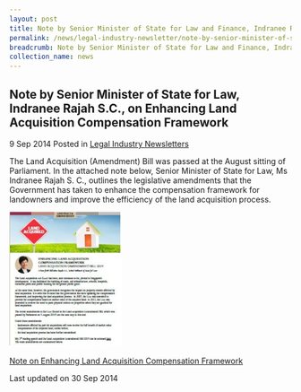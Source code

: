 ```yaml
---
layout: post
title: Note by Senior Minister of State for Law and Finance, Indranee Rajah S.C., on Patents (Amendment) Bill
permalink: /news/legal-industry-newsletter/note-by-senior-minister-of-state-for-law-and-finance--indranee-r0/
breadcrumb: Note by Senior Minister of State for Law and Finance, Indranee Rajah S.C., on Patents (Amendment) Bill
collection_name: news
---
```


<style>
  .image {width: 200px;}
  .image img {max-width: 100%;}
</style>

Note by Senior Minister of State for Law, Indranee Rajah S.C., on Enhancing Land Acquisition Compensation Framework
---

9 Sep 2014 Posted in [Legal Industry Newsletters](/news/legal-industry-newsletters/)

The Land Acquisition (Amendment) Bill was passed at the August sitting of Parliament. In the attached note below, Senior Minister of State for Law, Ms Indranee Rajah S. C., outlines the legislative amendments that the Government has taken to enhance the compensation framework for landowners and improve the efficiency of the land acquisition process.

<div class="image">
  <a href="/files/LAA_2014_Newsletter.pdf/"><img src="/images/1412048222164.jpg/"></a>
</div>

<a href="/files/LAA_2014_Newsletter.pdf/">Note on Enhancing Land Acquisition Compensation Framework</a>

<p class="right-side-updated">Last updated on 30 Sep 2014</p>
